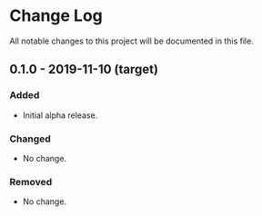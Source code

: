 # Change Log
All notable changes to this project will be documented in this file.

## 0.1.0 - 2019-11-10 (target)
### Added
- Initial alpha release.

### Changed
- No change.

### Removed
- No change.

